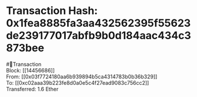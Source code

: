 
Transaction Hash: 0x1fea8885fa3aa432562395f55623de239177017abfb9b0d184aac434c3873bee
====================================================================================
  
#💸Transaction  
Block: [[14456686]]  
From: [[0x03f7724180aa6b939894b5ca4314783b0b36b329]]  
To: [[0xc02aaa39b223fe8d0a0e5c4f27ead9083c756cc2]]  
Transferred: 1.6 Ether